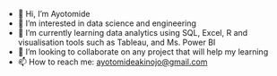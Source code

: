 - 👋 Hi, I’m Ayotomide
- 👀 I’m interested in data science and engineering
- 🌱 I’m currently learning data analytics using SQL, Excel, R and visualisation tools such as Tableau, and Ms. Power BI
- 💞️ I’m looking to collaborate on any project that will help my learning
- 📫 How to reach me: ayotomideakinojo@gmail.com

<!---
tomideofficial/tomideofficial is a ✨ special ✨ repository because its `README.md` (this file) appears on your GitHub profile.
You can click the Preview link to take a look at your changes.
--->
